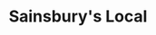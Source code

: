 ---
title: "Sainsbury's Local"
url: /edinburgh/sainsburys-local-earl-grey-street/
shop: convenience
---